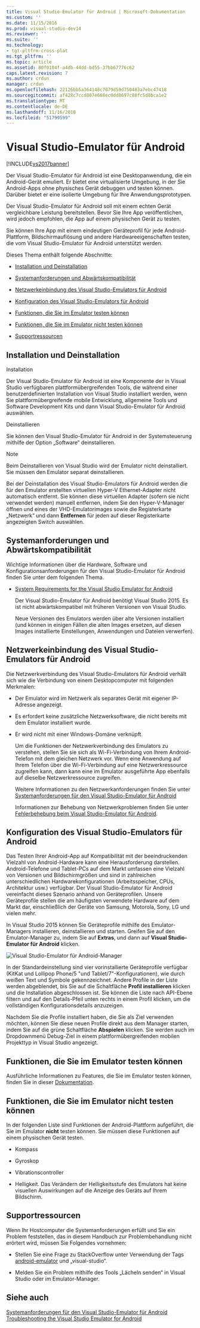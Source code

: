 ```yaml
---
title: Visual Studio-Emulator für Android | Microsoft-Dokumentation
ms.custom: ''
ms.date: 11/15/2016
ms.prod: visual-studio-dev14
ms.reviewer: ''
ms.suite: ''
ms.technology:
- tgt-pltfrm-cross-plat
ms.tgt_pltfrm: ''
ms.topic: article
ms.assetid: 80f0104f-a4db-44dd-bd55-37bb67776c62
caps.latest.revision: 7
ms.author: crdun
manager: crdun
ms.openlocfilehash: 22126bb5a364148c7079d59d750483a7ebc47418
ms.sourcegitcommit: af428c7ccd007e668ec0dd8697c88fc5d8bca1e2
ms.translationtype: MT
ms.contentlocale: de-DE
ms.lasthandoff: 11/16/2018
ms.locfileid: "51799599"
---
```

# <a name="visual-studio-emulator-for-android"></a>Visual Studio-Emulator für Android
[!INCLUDE[vs2017banner](../includes/vs2017banner.md)]

  
Der Visual Studio-Emulator für Android ist eine Desktopanwendung, die ein Android-Gerät emuliert. Er bietet eine virtualisierte Umgebung, in der Sie Android-Apps ohne physisches Gerät debuggen und testen können. Darüber bietet er eine isolierte Umgebung für Ihre Anwendungsprototypen.  
  
 Der Visual Studio-Emulator für Android soll mit einem echten Gerät vergleichbare Leistung bereitstellen. Bevor Sie Ihre App veröffentlichen, wird jedoch empfohlen, die App auf einem physischen Gerät zu testen.  
  
 Sie können Ihre App mit einem eindeutigen Geräteprofil für jede Android-Plattform, Bildschirmauflösung und andere Hardwareeigenschaften testen, die vom Visual Studio-Emulator für Android unterstützt werden.  
  
 Dieses Thema enthält folgende Abschnitte:  
  
-   [Installation und Deinstallation](#Installing)  
  
-   [Systemanforderungen und Abwärtskompatibilität](#Requirements)  
  
-   [Netzwerkeinbindung des Visual Studio-Emulators für Android](#Networking)  
  
-   [Konfiguration des Visual Studio-Emulators für Android](#Configuring)  
  
-   [Funktionen, die Sie im Emulator testen können](#FeaturesTest)  
  
-   [Funktionen, die Sie im Emulator nicht testen können](#FeaturesNonTest)  
  
-   [Supportressourcen](#Support)  
  
##  <a name="Installing"></a> Installation und Deinstallation  
 Installation  
  
 Der Visual Studio-Emulator für Android ist eine Komponente der in Visual Studio verfügbaren plattformübergreifenden Tools, die während einer benutzerdefinierten Installation von Visual Studio installiert werden, wenn Sie plattformübergreifende mobile Entwicklung, allgemeine Tools und Software Development Kits und dann Visual Studio-Emulator für Android auswählen.  
  
 Deinstallieren  
  
 Sie können den Visual Studio-Emulator für Android in der Systemsteuerung mithilfe der Option „Software“ deinstallieren.  
  
> [!NOTE]
>  Beim Deinstallieren von Visual Studio wird der Emulator nicht deinstalliert. Sie müssen den Emulator separat deinstallieren.  
  
 Bei der Deinstallation des Visual Studio-Emulators für Android werden die für den Emulator erstellten virtuellen Hyper-V Ethernet-Adapter nicht automatisch entfernt. Sie können diese virtuellen Adapter (sofern sie nicht verwendet werden) manuell entfernen, indem Sie den Hyper-V-Manager öffnen und eines der VHD-Emulatorimages sowie die Registerkarte „Netzwerk“ und dann **Entfernen** für jeden auf dieser Registerkarte angezeigten Switch auswählen.  
  
##  <a name="Requirements"></a> Systemanforderungen und Abwärtskompatibilität  
 Wichtige Informationen über die Hardware, Software und Konfigurationsanforderungen für den Visual Studio-Emulator für Android finden Sie unter dem folgenden Thema.  
  
- [System Requirements for the Visual Studio Emulator for Android](../cross-platform/system-requirements-for-the-visual-studio-emulator-for-android.md)  
  
  Der Visual Studio-Emulator für Android benötigt Visual Studio 2015. Es ist nicht abwärtskompatibel mit früheren Versionen von Visual Studio.  
  
  Neue Versionen des Emulators werden über alte Versionen installiert (und können in einigen Fällen die alten Images ersetzen, auf diesen Images installierte Einstellungen, Anwendungen und Dateien verwerfen).  
  
##  <a name="Networking"></a> Netzwerkeinbindung des Visual Studio-Emulators für Android  
 Die Netzwerkverbindung des Visual Studio-Emulators für Android verhält sich wie die Verbindung von einem Desktopcomputer mit folgenden Merkmalen:  
  
- Der Emulator wird im Netzwerk als separates Gerät mit eigener IP-Adresse angezeigt.  
  
- Es erfordert keine zusätzliche Netzwerksoftware, die nicht bereits mit dem Emulator installiert wurde.  
  
- Er wird nicht mit einer Windows-Domäne verknüpft.  
  
  Um die Funktionen der Netzwerkverbindung des Emulators zu verstehen, stellen Sie sie sich als Wi-Fi-Verbindung von Ihrem Android-Telefon mit dem gleichen Netzwerk vor. Wenn eine Anwendung auf Ihrem Telefon über die Wi-Fi-Verbindung auf eine Netzwerkressource zugreifen kann, dann kann eine im Emulator ausgeführte App ebenfalls auf dieselbe Netzwerkressource zugreifen.  
  
  Weitere Informationen zu den Netzwerkanforderungen finden Sie unter [Systemanforderungen für den Visual Studio-Emulator für Android](../cross-platform/system-requirements-for-the-visual-studio-emulator-for-android.md)  
  
  Informationen zur Behebung von Netzwerkproblemen finden Sie unter [Fehlerbehebung beim Visual Studio-Emulator für Android](../cross-platform/troubleshooting-the-visual-studio-emulator-for-android.md).  
  
##  <a name="Configuring"></a> Konfiguration des Visual Studio-Emulators für Android  
 Das Testen Ihrer Android-App auf Kompatibilität mit der beeindruckenden Vielzahl von Android-Hardware kann eine Herausforderung darstellen. Android-Telefone und Tablet-PCs auf dem Markt umfassen eine Vielzahl von Versionen und Bildschirmgrößen und sind in zahlreichen unterschiedlichen Hardwarekonfigurationen (Arbeitsspeicher, CPUs, Architektur usw.) verfügbar. Der Visual Studio-Emulator für Android vereinfacht dieses Szenario anhand von Geräteprofilen. Unsere Geräteprofile stellen die am häufigsten verwendete Hardware auf dem Markt dar, einschließlich der Geräte von Samsung, Motorola, Sony, LG und vielen mehr.  
  
 In Visual Studio 2015 können Sie Geräteprofile mithilfe des Emulator-Managers installieren, deinstallieren und starten. Greifen Sie auf den Emulator-Manager zu, indem Sie auf **Extras**, und dann auf **Visual Studio-Emulator für Android** klicken.  
  
 ![Visual Studio-Emulator für Android-Manager](../cross-platform/media/android-emu-manager.png "Android_Emu_Manager")  
  
 In der Standardeinstellung sind vier vorinstallierte Geräteprofile verfügbar (KitKat und Lollipop Phone/5 "und Tablet/7"-Konfigurationen), wie durch weißen Text und Symbole gekennzeichnet. Andere Profile in der Liste werden abgeblendet, bis Sie auf die Schaltfläche **Profil installieren** klicken und die Installation abgeschlossen ist. Sie können die Liste nach API-Ebene filtern und auf den Details-Pfeil unten rechts in einem Profil klicken, um die vollständigen Konfigurationsdetails anzuzeigen.  
  
 Nachdem Sie die Profile installiert haben, die Sie als Ziel verwenden möchten, können Sie diese neuen Profile direkt aus dem Manager starten, indem Sie auf die grüne Schaltfläche **Abspielen** klicken. Sie werden auch im Dropdownmenü Debug-Ziel in einem plattformübergreifenden mobilen Projekttyp in Visual Studio angezeigt.  
  
##  <a name="FeaturesTest"></a> Funktionen, die Sie im Emulator testen können  
 Ausführliche Informationen zu Features, die Sie im Emulator testen können, finden Sie in dieser [Dokumentation](http://blogs.msdn.com/b/visualstudioalm/archive/2014/11/12/introducing-visual-studio-s-emulator-for-android.aspx).  
  
##  <a name="FeaturesNonTest"></a> Funktionen, die Sie im Emulator nicht testen können  
 In der folgenden Liste sind Funktionen der Android-Plattform aufgeführt, die Sie im Emulator **nicht** testen können. Sie müssen diese Funktionen auf einem physischen Gerät testen.  
  
-   Kompass  
  
-   Gyroskop  
  
-   Vibrationscontroller  
  
-   Helligkeit. Das Verändern der Helligkeitsstufe des Emulators hat keine visuellen Auswirkungen auf die Anzeige des Geräts auf Ihrem Bildschirm.  
  
##  <a name="Support"></a> Supportressourcen  
 Wenn Ihr Hostcomputer die Systemanforderungen erfüllt und Sie ein Problem feststellen, das in diesem Handbuch zur Problembehandlung nicht erörtert wird, müssen Sie Folgendes vornehmen:  
  
-   Stellen Sie eine Frage zu StackOverflow unter Verwendung der Tags [android-emulator](http://stackoverflow.com/questions/tagged/android-emulator) und „visual-studio“.  
  
-   Melden Sie ein Problem mithilfe des Tools „Lächeln senden“ in Visual Studio oder im Emulator-Manager.  
  
## <a name="see-also"></a>Siehe auch  
 [Systemanforderungen für den Visual Studio-Emulator für Android](../cross-platform/system-requirements-for-the-visual-studio-emulator-for-android.md)   
 [Troubleshooting the Visual Studio Emulator for Android](../cross-platform/troubleshooting-the-visual-studio-emulator-for-android.md)

